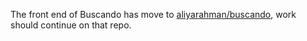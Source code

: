 The front end of Buscando has move to [aliyarahman/buscando](https://github.com/aliyarahman/buscando), work should continue on that repo.

